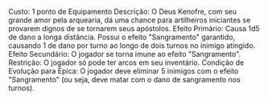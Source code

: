 Custo: 1 ponto de Equipamento
Descrição: O Deus Kenofre, com seu grande amor pela arquearia, dá uma chance para artilheiros iniciantes se provarem dignos de se tornarem seus apóstolos.
Efeito Primário: Causa 1d5 de dano a longa distância. Possui o efeito "Sangramento" garantido, causando 1 de dano por turno ao longo de dois turnos no inimigo atingido.
Efeito Secundário: O jogador se torna imune ao efeito "Sangramento".
Restrição: O jogador só pode ter arcos em seu inventário.
Condição de Evolução para Épica: O jogador deve eliminar 5 inimigos com o efeito "Sangramento" (ou seja, deve matar com o dano de sangramento nos turnos).
